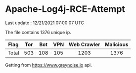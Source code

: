 
# Apache-Log4j-RCE-Attempt

Last update : 12/21/2021 07:00:07 UTC

The file contains 1376 unique ip.

| Flag | Tor | Bot | VPN | Web Crawler | Malicious |
| :-:  | :-: | :-: | :-: | :-:         | :-:       |
| Total| 503  | 108  | 105  | 1203          | 1376        |

Getting from https://www.greynoise.io api.
